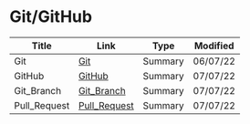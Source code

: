 # Git/GitHub

| Title        | Link                              | Type    | Modified |
| ------------ | --------------------------------- | ------- | -------- |
| Git          | [Git](./Git.md)                   | Summary | 06/07/22 |
| GitHub       | [GitHub](./GitHub.md)             | Summary | 07/07/22 |
| Git_Branch   | [Git_Branch](./Git_Branch.md)     | Summary | 07/07/22 |
| Pull_Request | [Pull_Request](./Pull_Request.md) | Summary | 07/07/22 |
